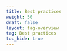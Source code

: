 ```yaml
---
title: Best practices
weight: 50
draft: false
layout: tag-overview
tag: Best practices
toc_hide: true
---
```

